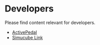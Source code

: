 # Developers

Please find content relevant for developers.

- [ActivePedal](ActivePedal/index.md)
- [Simucube Link](Simucube%20Link.md)
